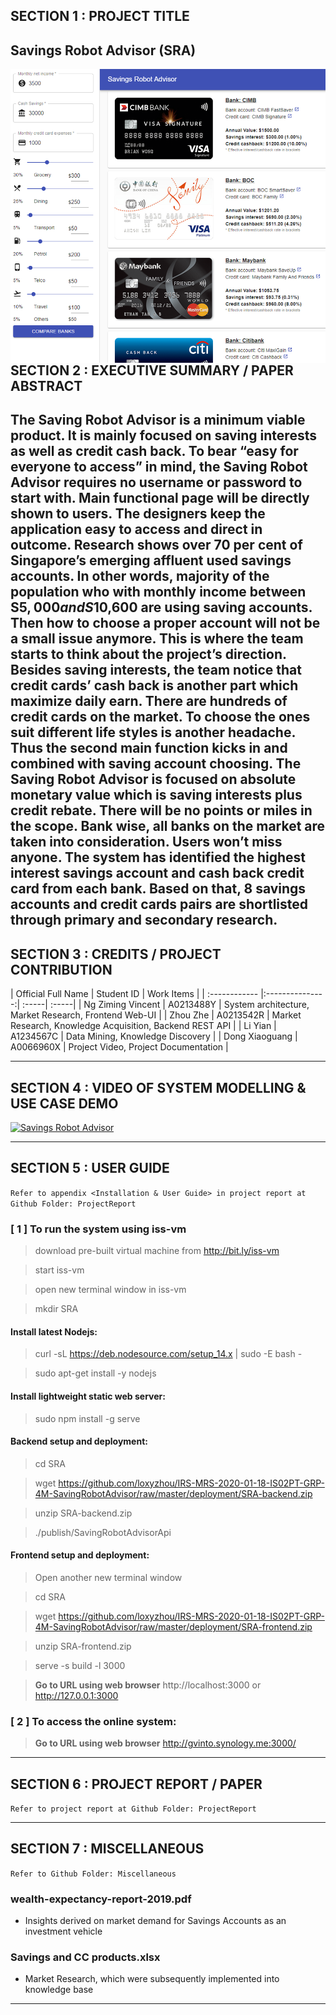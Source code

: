 ﻿
## SECTION 1 : PROJECT TITLE
## Savings Robot Advisor (SRA)

<img src="Images/Screenshot.png"
     style="float: left; margin-right: 0px;" />

---

## SECTION 2 : EXECUTIVE SUMMARY / PAPER ABSTRACT
The Saving Robot Advisor is a minimum viable product. It is mainly focused on saving interests as well as credit cash back.
To bear “easy for everyone to access” in mind, the Saving Robot Advisor requires no username or password to start with. Main functional page will be directly shown to users. The designers keep the application easy to access and direct in outcome.
Research shows over 70 per cent of Singapore’s emerging affluent used savings accounts. In other words, majority of the population who with monthly income between S$5,000 and S$10,600 are using saving accounts. Then how to choose a proper account will not be a small issue anymore. This is where the team starts to think about the project’s direction.
Besides saving interests, the team notice that credit cards’ cash back is another part which maximize daily earn. There are hundreds of credit cards on the market. To choose the ones suit different life styles is another headache. Thus the second main function kicks in and combined with saving account choosing.
The Saving Robot Advisor is focused on absolute monetary value which is saving interests plus credit rebate. There will be no points or miles in the scope. Bank wise, all banks on the market are taken into consideration. Users won’t miss anyone.
The system has identified the highest interest savings account and cash back credit card from each bank. Based on that, 8 savings accounts and credit cards pairs are shortlisted through primary and secondary research.
---

## SECTION 3 : CREDITS / PROJECT CONTRIBUTION

| Official Full Name | Student ID | Work Items |
| :------------ |:---------------:| :-----| :-----|
| Ng Ziming Vincent | A0213488Y | System architecture, Market Research, Frontend Web-UI |
| Zhou Zhe | A0213542R | Market Research, Knowledge Acquisition, Backend REST API |
| Li Yian | A1234567C | Data Mining, Knowledge Discovery |
| Dong Xiaoguang | A0066960X | Project Video, Project Documentation |


---

## SECTION 4 : VIDEO OF SYSTEM MODELLING & USE CASE DEMO

[![Savings Robot Advisor](http://img.youtube.com/vi/ysayEPK-OYg/0.jpg)](https://www.youtube.com/watch?v=ysayEPK-OYg "Savings Robot Advisor")

---

## SECTION 5 : USER GUIDE

`Refer to appendix <Installation & User Guide> in project report at Github Folder: ProjectReport`

### [ 1 ] To run the system using iss-vm

> download pre-built virtual machine from http://bit.ly/iss-vm

> start iss-vm

> open new terminal window in iss-vm

> mkdir SRA

#### Install latest Nodejs:

> curl -sL https://deb.nodesource.com/setup_14.x | sudo -E bash -

> sudo apt-get install -y nodejs

#### Install lightweight static web server:

> sudo npm install -g serve

#### Backend setup and deployment:

> cd SRA

> wget https://github.com/loxyzhou/IRS-MRS-2020-01-18-IS02PT-GRP-4M-SavingRobotAdvisor/raw/master/deployment/SRA-backend.zip

> unzip SRA-backend.zip

> ./publish/SavingRobotAdvisorApi

#### Frontend setup and deployment:

> Open another new terminal window

> cd SRA

> wget https://github.com/loxyzhou/IRS-MRS-2020-01-18-IS02PT-GRP-4M-SavingRobotAdvisor/raw/master/deployment/SRA-frontend.zip

> unzip SRA-frontend.zip

> serve -s build -l 3000

> **Go to URL using web browser** http://localhost:3000 or http://127.0.0.1:3000

### [ 2 ] To access the online system:

> **Go to URL using web browser** http://gvinto.synology.me:3000/

---
## SECTION 6 : PROJECT REPORT / PAPER

`Refer to project report at Github Folder: ProjectReport`

---
## SECTION 7 : MISCELLANEOUS

`Refer to Github Folder: Miscellaneous`

### wealth-expectancy-report-2019.pdf
* Insights derived on market demand for Savings Accounts as an investment vehicle

### Savings and CC products.xlsx
* Market Research, which were subsequently implemented into knowledge base

---

